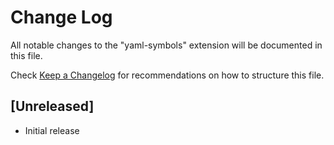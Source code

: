 # Change Log

All notable changes to the "yaml-symbols" extension will be documented in this file.

Check [Keep a Changelog](http://keepachangelog.com/) for recommendations on how to structure this file.

## [Unreleased]

- Initial release